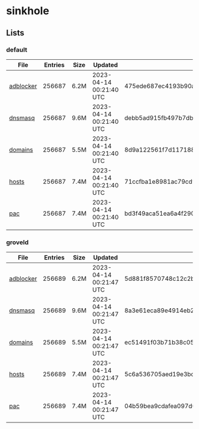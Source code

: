 # sinkhole

## Lists

### default

|File|Entries|Size|Updated|Hash|
|-|-|-|-|-|
|[adblocker](https://raw.githubusercontent.com/groveld/sinkhole/lists/default/adblocker.txt)|256687|6.2M|2023-04-14 00:21:40 UTC|475ede687ec4193b90a6d5b11aba548f912594aa6b026a2761eddc8565236264|
|[dnsmasq](https://raw.githubusercontent.com/groveld/sinkhole/lists/default/dnsmasq.txt)|256687|9.6M|2023-04-14 00:21:40 UTC|debb5ad915fb497b7db4e0dacc85935a1c06c862944246481e8274ec3600dc25|
|[domains](https://raw.githubusercontent.com/groveld/sinkhole/lists/default/domains.txt)|256687|5.5M|2023-04-14 00:21:40 UTC|8d9a122561f7d117188e9e2406ab1785ceb9083512090513d3c517b70cc830f7|
|[hosts](https://raw.githubusercontent.com/groveld/sinkhole/lists/default/hosts.txt)|256687|7.4M|2023-04-14 00:21:40 UTC|71ccfba1e8981ac79cd9b55f4217ba671d79dd8af9a7c657fdb33fa7d01112f8|
|[pac](https://raw.githubusercontent.com/groveld/sinkhole/lists/default/pac.txt)|256687|7.4M|2023-04-14 00:21:40 UTC|bd3f49aca51ea6a4f2906be66270ed3ef991ee91de4f863f98c0bddcc252f48c|

### groveld

|File|Entries|Size|Updated|Hash|
|-|-|-|-|-|
|[adblocker](https://raw.githubusercontent.com/groveld/sinkhole/lists/groveld/adblocker.txt)|256689|6.2M|2023-04-14 00:21:47 UTC|5d881f8570748c12c2bab674fc8a92131233d285caa674430ec48a9faebd41ce|
|[dnsmasq](https://raw.githubusercontent.com/groveld/sinkhole/lists/groveld/dnsmasq.txt)|256689|9.6M|2023-04-14 00:21:47 UTC|8a3e61eca89e4914eb243b85a0b4a5916e58de4121f588814cf2d75e6742de5f|
|[domains](https://raw.githubusercontent.com/groveld/sinkhole/lists/groveld/domains.txt)|256689|5.5M|2023-04-14 00:21:47 UTC|ec51491f03b71b38c05b83c4259a1a30519044082f70694d043c26b0088588e3|
|[hosts](https://raw.githubusercontent.com/groveld/sinkhole/lists/groveld/hosts.txt)|256689|7.4M|2023-04-14 00:21:47 UTC|5c6a536705aed19e3bc290006cfc11532fe28eea5dfacf9672a05535473b12ec|
|[pac](https://raw.githubusercontent.com/groveld/sinkhole/lists/groveld/pac.txt)|256689|7.4M|2023-04-14 00:21:47 UTC|04b59bea9cdafea097d0692dfda266c2ff65d46390c54dcc762c33f695b9f1b5|
